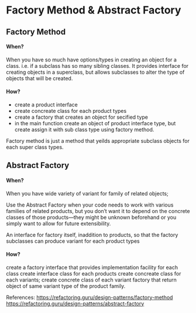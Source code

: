 
# Factory Method & Abstract Factory



## Factory Method


#### When?

When you have so much have options/types in creating an object for a class. i.e. if a subclass has so many sibling classes. It provides interface for creating objects in a superclass, but allows subclasses to alter the type of objects that will be created.

#### How?

+ create a product interface
+ create concreate class for each product types
+ create a factory that creates an object for secified type
+ in the main function create an object of product interface type, but create assign it with sub class type using factory method.

Factory method is just a method that yeilds appropriate subclass objects for each super class types.

## Abstract Factory


#### When?


When you have wide variety of variant for family of related objects; 

Use the Abstract Factory when your code needs to work with various families of related products, but you don’t want it to depend on the concrete classes of those products—they might be unknown beforehand or you simply want to allow for future extensibility.

An interface for factory itself, inaddition to products, so that the factory subclasses can produce variant for each product types


#### How?


create a factory interface that provides implementation facility for each class
create interface class for each products 
create concreate class for each variants;
create concrete class of each variant factory that return object of same variant type of the product family.
 



References:
https://refactoring.guru/design-patterns/factory-method
https://refactoring.guru/design-patterns/abstract-factory
